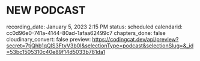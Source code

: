 # NEW PODCAST

recording_date: January 5, 2023 2:15 PM
status: scheduled
calendarid: cc0d96e0-741a-4144-80ad-1afaa62499c7
chapters_done: false
cloudinary_convert: false
preview: https://codingcat.dev/api/preview?secret=7tjQhb1qQlS3FtyV3b0I&selectionType=podcast&selectionSlug=&_id=53bc1505310c40e89f14d5033b781da1